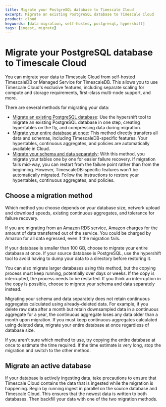 ```yaml
---
title: Migrate your PostgreSQL database to Timescale Cloud
excerpt: Migrate an existing PostgreSQL database to Timescale Cloud
product: cloud
keywords: [data migration, self-hosted, postgresql, hypershift]
tags: [ingest, migrate]
---
```


# Migrate your PostgreSQL database to Timescale Cloud

You can migrate your data to Timescale Cloud from self-hosted TimescaleDB or
Managed Service for TimescaleDB. This allows you to use Timescale Cloud's
exclusive features, including separate scaling for compute and storage
requirements, first-class multi-node support, and more.

There are several methods for migrating your data:

*   [Migrate an existing PostgreSQL database][hypershift]: Use the
    hypershift tool to migrate an existing PostgreSQL database in one step,
    creating hypertables on the fly, and compressing data during migration.
*   [Migrate your entire database at once][migrate-entire]: This method
    directly transfers all data and schemas, including TimescaleDB-specific
    features. Your hypertables, continuous aggregates, and policies are
    automatically available in Cloud.
*   [Migrate your schema and data separately][migrate-separately]: With this
    method, you migrate your tables one by one for easier failure recovery. If
    migration fails mid-way, you can restart from the failure point rather than
    from the beginning. However, TimescaleDB-specific features won't be
    automatically migrated. Follow the instructions to restore your hypertables,
    continuous aggregates, and policies.

## Choose a migration method

Which method you choose depends on your database size, network upload and
download speeds, existing continuous aggregates, and tolerance for failure
recovery.

<highlight type="note">
If you are migrating from an Amazon RDS service, Amazon charges for the amount
of data transferred out of the service. You could be charged by Amazon for all
data egressed, even if the migration fails.
</highlight>

If your database is smaller than 100&nbsp;GB, choose to migrate your entire
database at once. If your source database is PostgreSQL, use the hypershift
tool to avoid having to dump your data to a directory before restoring it.

You can also migrate larger databases using this method, but
the copying process must keep running, potentially over days or weeks. If the
copy is interrupted, the process needs to be restarted. If you think an
interruption in the copy is possible, choose to migrate your schema and data
separately instead.

<highlight type="warning">
Migrating your schema and data separately does not retain continuous aggregates
calculated using already-deleted data. For example, if you delete raw data after
a month but retain downsampled data in a continuous aggregate for a year, the
continuous aggregate loses any data older than a month upon migration. If you
must keep continuous aggregates calculated using deleted data, migrate your
entire database at once regardless of database size.
</highlight>

If you aren't sure which method to use, try copying the entire database at once
to estimate the time required. If the time estimate is very long, stop the
migration and switch to the other method.

## Migrate an active database

If your database is actively ingesting data, take precautions to ensure that
Timescale Cloud contains the data that is ingested while the migration is
happening. Begin by running ingest in parallel on the source database and
Timescale Cloud. This ensures that the newest data is written to both databases.
Then backfill your data with one of the two migration methods.

[migrate-entire]: /cloud/:currentVersion:/migrate-to-cloud/entire-database/
[migrate-separately]: /cloud/:currentVersion:/migrate-to-cloud/schema-then-data/
[hypershift]: cloud/:currentVersion:/migrate-to-cloud/hypershift/
